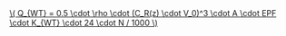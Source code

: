 <a href="/eco2_guide_center/1.%20ECO2%20Logic%20Guide/Hee1_Equation_List.html" class="equation-link" target="_blank" rel="noopener noreferrer">
  \( Q_{WT} = 0.5 \cdot \rho \cdot (C_R(z) \cdot V_0)^3 \cdot A \cdot EPF \cdot K_{WT} \cdot 24 \cdot N / 1000 \) 
</a>

